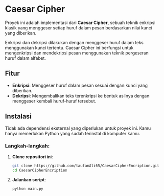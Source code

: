 # Caesar Cipher

Proyek ini adalah implementasi dari **Caesar Cipher**, sebuah teknik enkripsi klasik yang menggeser setiap huruf dalam pesan berdasarkan nilai kunci yang diberikan.

Enkripsi dan dekripsi dilakukan dengan menggeser huruf dalam teks menggunakan kunci tertentu. Caesar Cipher ini berfungsi untuk mengenkripsi dan mendekripsi pesan menggunakan teknik pergeseran huruf dalam alfabet.

## Fitur
- **Enkripsi**: Menggeser huruf dalam pesan sesuai dengan kunci yang diberikan.
- **Dekripsi**: Mengembalikan teks terenkripsi ke bentuk aslinya dengan menggeser kembali huruf-huruf tersebut.

## Instalasi

Tidak ada dependensi eksternal yang diperlukan untuk proyek ini. Kamu hanya memerlukan Python yang sudah terinstal di komputer kamu.

### Langkah-langkah:

1. **Clone repositori ini**:

   ```bash
   git clone https://github.com/taufanAli65/CaesarCipherEncription.git
   cd CaesarCipherEncription
2. **Jalankan script**:
    ```bash
   python main.py